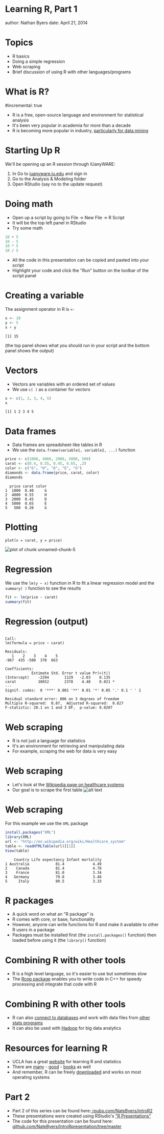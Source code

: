 Learning R, Part 1
========================================================
author: Nathan Byers
date: April 21, 2014

Topics
========================================================

- R basics
- Doing a simple regression
- Web scraping
- Brief discussion of using R with other languages/programs

What is R?
========================================================
#incremental: true
- R is a free, open-source language and environment for statistical analysis
- It's been very popular in academia for more than a decade
- R is becoming more popular in industry, <a href="http://www.kdnuggets.com/2013/06/kdnuggets-annual-software-poll-rapidminer-r-vie-for-first-place.html" target="_blank"> particularly for data mining</a>

Starting Up R
========================================================
We'll be opening up an R session through IUanyWARE:  

1. In Go to <a href="https://iuanyware.iu.edu" target="_blank"> iuanyware.iu.edu</a> and sign in
2. Go to the Analysis & Modeling folder
3. Open RStudio (say no to the update request)


Doing math
========================================================

- Open up a script by going to File -> New File -> R Script 
- It will be the top left panel in RStudio
- Try some math


```r
10 + 5
10 - 5
10 * 5
10 / 5
```


- All the code in this presentation can be copied and pasted into your script
- Highlight your code and click the "Run" button on the toolbar of the script panel

Creating a variable
========================================================
The assignment operator in R is `<-`


```r
x <- 10
y <- 5
x + y
```

```
[1] 15
```


(the top panel shows what you should run in your script and the bottom panel shows the output)

Vectors
========================================================
- Vectors are variables with an ordered set of values
- We use `c( )` as a container for vectors


```r
x <- c(1, 2, 3, 4, 5)
x
```

```
[1] 1 2 3 4 5
```


Data frames
========================================================
- Data frames are spreadsheet-like tables in R
- We use the `data.frame(variable1, variable2, ...)` function

```r
price <- c(1000, 4000, 2000, 5000, 500)
carat <- c(0.4, 0.55, 0.45, 0.65, .2)
color <- c("G", "H", "D", "E", "G")
diamonds <- data.frame(price, carat, color)
diamonds
```

```
  price carat color
1  1000  0.40     G
2  4000  0.55     H
3  2000  0.45     D
4  5000  0.65     E
5   500  0.20     G
```


Plotting 
========================================================
`plot(x = carat, y = price)`

![plot of chunk unnamed-chunk-5](introRpresentation-figure/unnamed-chunk-5.png) 


Regression
========================================================
We use the `lm(y ~ x)` function in R to fit 
a linear regression model and the `summary( )`
function to see the results


```r
fit <- lm(price ~ carat)
summary(fit)
```


Regression (output)
=========================================================

```

Call:
lm(formula = price ~ carat)

Residuals:
   1    2    3    4    5 
-967  435 -500  370  663 

Coefficients:
            Estimate Std. Error t value Pr(>|t|)  
(Intercept)    -2294       1129   -2.03    0.135  
carat          10652       2378    4.48    0.021 *
---
Signif. codes:  0 '***' 0.001 '**' 0.01 '*' 0.05 '.' 0.1 ' ' 1

Residual standard error: 806 on 3 degrees of freedom
Multiple R-squared:  0.87,	Adjusted R-squared:  0.827 
F-statistic: 20.1 on 1 and 3 DF,  p-value: 0.0207
```


Web scraping
=========================================================

- R is not just a language for statistics
- It's an environment for retrieving and manipulating data
- For example, scraping the web for data is very easy

Web scraping
=========================================================

- Let's look at the <a href="http://en.wikipedia.org/wiki/Healthcare_system" target="_blank"> Wikipedia page on healthcare systems</a>
- Our goal is to scrape the first table
![alt text](figures/healthcare.png)

Web scraping
=========================================================

For this example we use the `XML` package


```r
install.packages("XML")
library(XML)
url <- "http://en.wikipedia.org/wiki/Healthcare_system"
table <- readHTMLTable(url)[[1]]
View(table)
```



```
    Country Life expectancy Infant mortality
1 Australia            81.4             4.49
2    Canada            81.4             4.78
3    France            81.0             3.34
4   Germany            79.8             3.48
5     Italy            80.5             3.33
```


R packages
========================================================

- A quick word on what an "R package" is
- R comes with core, or base, functionality
- However, anyone can write functions for R and make it available to other R users in a package
- Packages must be installed first (the `install.packages()` function) then loaded before using it (the `library()` function)

Combining R with other tools
========================================================

- R is a high level language, so it's easier to use but sometimes slow
- The [Rcpp package][rccp] enables you to write code in C++ for speedy processing and integrate that code with R

[rccp]: http://dirk.eddelbuettel.com/code/rcpp.html

Combining R with other tools
========================================================

- R can also [connect to databases][database] and work with data files from [other stats programs][stats]
- It can also be used with [Hadoop][hadoop] for big data analytics

[database]: http://www.statmethods.net/input/dbinterface.html
[stats]: http://cran.r-project.org/doc/manuals/r-devel/R-data.html#Importing-from-other-statistical-systems
[hadoop]: http://blog.revolutionanalytics.com/2011/09/mapreduce-hadoop-r.html

Resources for learning R
========================================================

- UCLA has a great [website][ucla] for learning R and statistics
- There are [many][zuur] - [good][dalgaard] - [books][knell] as well
- And remember, R can be freely [downloaded][r] and works on most operating systems


[ucla]: http://www.ats.ucla.edu/stat/r/
[zuur]: http://www.springer.com/statistics/computational+statistics/book/978-0-387-93836-3
[dalgaard]: http://www.springer.com/statistics/computational+statistics/book/978-0-387-79053-4
[knell]: http://www.introductoryr.co.uk/
[r]: http://www.r-project.org/

Part 2
======================================================
- Part 2 of this series can be found here:<a href="http://rpubs.com/NateByers/introR2" target="_blank"> rpubs.com/NateByers/introR2</a> 
- These presentations were created using RStudio's ["R Presentations"](http://www.rstudio.com/ide/docs/presentations/overview?version=0.98.501&mode=desktop)
- The code for this presentation can be found here: [github.com/NateByers/IntroRpresentation/tree/master](https://github.com/NateByers/IntroRpresentation/tree/master)
